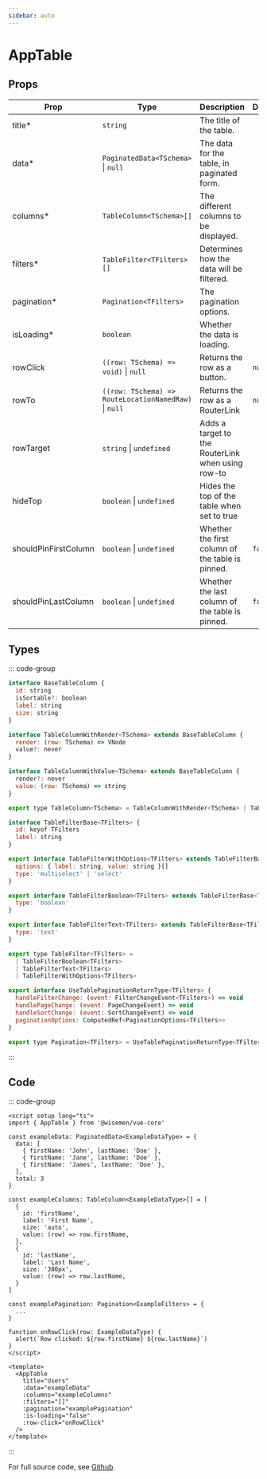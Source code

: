 ```yaml
---
sidebar: auto
---
```



# AppTable
<script setup>
import AppTablePlayground from './AppTablePlayground.vue'
</script>

<AppTablePlayground />


## Props

| Prop                 | Type                                                  | Description                                       | Default     |
|----------------------|-------------------------------------------------------|---------------------------------------------------| ----------- |
| title*               | `string`                                              | The title of the table.                           |             |
| data*                | `PaginatedData<TSchema>` \|  `null`                   | The data for the table, in paginated form.        |             |
| columns*             | `TableColumn<TSchema>[]`                              | The different columns to be displayed.            |             |
| filters*             | `TableFilter<TFilters>[]`                             | Determines how the data will be filtered.         |             |
| pagination*          | `Pagination<TFilters>`                                | The pagination options.                           |             |
| isLoading*           | `boolean`                                             | Whether the data is loading.                      |             |
| rowClick             | `((row: TSchema) => void)` \| `null`                  | Returns the row as a button.                      | `null`      |
| rowTo                | `((row: TSchema) => RouteLocationNamedRaw)` \| `null` | Returns the row as a RouterLink                   | `null`      |
| rowTarget            | `string` \| `undefined`                               | Adds a target to the RouterLink when using row-to |       |
| hideTop              | `boolean` \| `undefined`                              | Hides the top of the table when set to true       |       |
| shouldPinFirstColumn | `boolean` \| `undefined`                              | Whether the first column of the table is pinned.  | `false`     |
| shouldPinLastColumn  | `boolean` \| `undefined`                              | Whether the last column of the table is pinned.   | `false`     |


## Types

::: code-group
```js [TableColumn]
interface BaseTableColumn {
  id: string
  isSortable?: boolean
  label: string
  size: string
}

interface TableColumnWithRender<TSchema> extends BaseTableColumn {
  render: (row: TSchema) => VNode
  value?: never
}

interface TableColumnWithValue<TSchema> extends BaseTableColumn {
  render?: never
  value: (row: TSchema) => string
}

export type TableColumn<TSchema> = TableColumnWithRender<TSchema> | TableColumnWithValue<TSchema>
```

```js [TableFilter]
interface TableFilterBase<TFilters> {
  id: keyof TFilters
  label: string
}

export interface TableFilterWithOptions<TFilters> extends TableFilterBase<TFilters> {
  options: { label: string, value: string }[]
  type: 'multiselect' | 'select'
}

export interface TableFilterBoolean<TFilters> extends TableFilterBase<TFilters> {
  type: 'boolean'
}

export interface TableFilterText<TFilters> extends TableFilterBase<TFilters> {
  type: 'text'
}

export type TableFilter<TFilters> =
  | TableFilterBoolean<TFilters>
  | TableFilterText<TFilters>
  | TableFilterWithOptions<TFilters>
```

```js [Pagination]
export interface UseTablePaginationReturnType<TFilters> {
  handleFilterChange: (event: FilterChangeEvent<TFilters>) => void
  handlePageChange: (event: PageChangeEvent) => void
  handleSortChange: (event: SortChangeEvent) => void
  paginationOptions: ComputedRef<PaginationOptions<TFilters>>
}

export type Pagination<TFilters> = UseTablePaginationReturnType<TFilters>
```
::: 


## Code

::: code-group
```vue [Usage]
<script setup lang="ts">
import { AppTable } from '@wisemen/vue-core'

const exampleData: PaginatedData<ExampleDataType> = {
  data: [
    { firstName: 'John', lastName: 'Doe' },
    { firstName: 'Jane', lastName: 'Doe' },
    { firstName: 'James', lastName: 'Doe' },
  ],
  total: 3
}

const exampleColumns: TableColumn<ExampleDataType>[] = [
  {
    id: 'firstName',
    label: 'First Name',
    size: 'auto',
    value: (row) => row.firstName,
  },
  {
    id: 'lastName',
    label: 'Last Name',
    size: '300px',
    value: (row) => row.lastName,
  }
]

const examplePagination: Pagination<ExampleFilters> = {
  ...
}

function onRowClick(row: ExampleDataType) {
  alert(`Row clicked: ${row.firstName} ${row.lastName}`)
}
</script>
  
<template>
  <AppTable
    title="Users"
    :data="exampleData"
    :columns="exampleColumns"
    :filters="[]"
    :pagination="examplePagination"
    :is-loading="false"
    :row-click="onRowClick"
  />
</template>
```
:::

For full source code, see [Github](https://github.com/wisemen-digital/vue-core/blob/main/packages/components/src/components/table/AppTable.vue).
